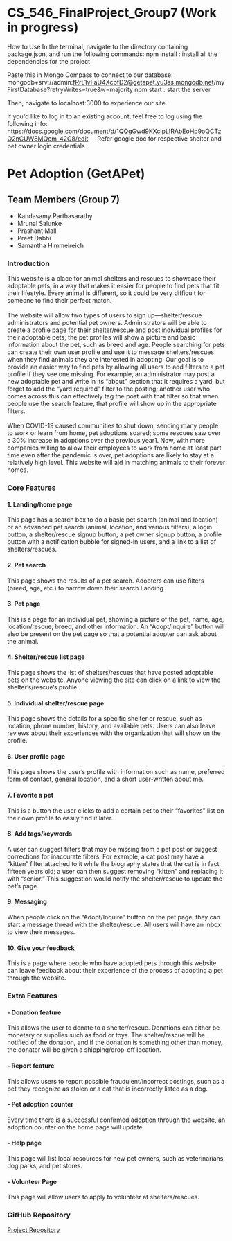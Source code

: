 # CS_546_FinalProject_Group7 (Work in progress)


How to Use
In the terminal, navigate to the directory containing package.json, and run the following commands:
npm install : install all the dependencies for the project

Paste this in Mongo Compass to connect to our database:
mongodb+srv://admin:fRrL1vFaU4XcbfD2@getapet.yu3ss.mongodb.net/myFirstDatabase?retryWrites=true&w=majority
npm start : start the server

Then, navigate to localhost:3000 to experience our site.

If you'd like to log in to an existing account, feel free to log using the following info:
https://docs.google.com/document/d/1QQgGwd9KXclpLIRAbEoHp9oQCTzO2nCUW8MQcm-42G8/edit  -- Refer google doc for respective shelter and pet owner login credentials


# Pet Adoption (GetAPet)

## Team Members (Group 7)

- Kandasamy Parthasarathy
- Mrunal Salunke
- Prashant Mall
- Preet Dabhi
- Samantha Himmelreich

### Introduction

This website is a place for animal shelters and rescues to showcase their adoptable pets, in a way that makes it easier for people to find pets that fit their lifestyle. Every animal is different, so it could be very difficult for someone to find their perfect match.<br><br>
The website will allow two types of users to sign up—shelter/rescue administrators and potential pet owners. Administrators will be able to create a profile page for their shelter/rescue and post individual profiles for their adoptable pets; the pet profiles will show a picture and basic information about the pet, such as breed and age. People searching for pets can create their own user profile and use it to message shelters/rescues when they find animals they are interested in adopting. Our goal is to provide an easier way to find pets by allowing all users to add filters to a pet profile if they see one missing. For example, an administrator may post a new adoptable pet and write in its “about” section that it requires a yard, but forget to add the “yard required” filter to the posting; another user who comes across this can effectively tag the post with that filter so that when people use the search feature, that profile will show up in the appropriate filters.<br><br>
When COVID-19 caused communities to shut down, sending many people to work or learn from home, pet adoptions soared; some rescues saw over a 30% increase in adoptions over the previous year1. Now, with more companies willing to allow their employees to work from home at least part time even after the pandemic is over, pet adoptions are likely to stay at a relatively high level. This website will aid in matching animals to their forever homes.

### Core Features

#### 1. Landing/home page<br>

This page has a search box to do a basic pet search (animal and location) or an advanced pet search (animal, location, and various filters), a login button, a shelter/rescue signup button, a pet owner signup button, a profile button with a notification bubble for signed-in users, and a link to a list of shelters/rescues.<br>

#### 2. Pet search<br>

This page shows the results of a pet search. Adopters can use filters (breed, age, etc.) to narrow down their search.Landing<br>

#### 3. Pet page<br>

This is a page for an individual pet, showing a picture of the pet, name, age, location/rescue, breed, and other information. An “Adopt/Inquire” button will also be present on the pet page so that a potential adopter can ask about the animal.<br>

#### 4. Shelter/rescue list page<br>

This page shows the list of shelters/rescues that have posted adoptable pets on the website. Anyone viewing the site can click on a link to view the shelter’s/rescue’s profile.<br>

#### 5. Individual shelter/rescue page<br>

This page shows the details for a specific shelter or rescue, such as location, phone number, history, and available pets. Users can also leave reviews about their experiences with the organization that will show on the profile.<br>

#### 6. User profile page<br>

This page shows the user’s profile with information such as name, preferred form of contact, general location, and a short user-written about me.<br>

#### 7. Favorite a pet<br>

This is a button the user clicks to add a certain pet to their “favorites” list on their own profile to easily find it later.<br>

#### 8. Add tags/keywords<br>

A user can suggest filters that may be missing from a pet post or suggest corrections for inaccurate filters. For example, a cat post may have a “kitten” filter attached to it while the biography states that the cat is in fact fifteen years old; a user can then suggest removing “kitten” and replacing it with “senior.” This suggestion would notify the shelter/rescue to update the pet’s page.<br>

#### 9. Messaging<br>

When people click on the “Adopt/Inquire” button on the pet page, they can start a message thread with the shelter/rescue. All users will have an inbox to view their messages.<br>

#### 10. Give your feedback<br>

This is a page where people who have adopted pets through this website can leave feedback about their experience of the process of adopting a pet through the website.<br>

### Extra Features

#### - Donation feature<br>

This allows the user to donate to a shelter/rescue. Donations can either be monetary or supplies such as food or toys. The shelter/rescue will be notified of the donation, and if the donation is something other than money, the donator will be given a shipping/drop-off location.<br>

#### - Report feature<br>

This allows users to report possible fraudulent/incorrect postings, such as a pet they recognize as stolen or a cat that is incorrectly listed as a dog.<br>

#### - Pet adoption counter<br>

Every time there is a successful confirmed adoption through the website, an adoption counter on the home page will update.<br>

#### - Help page<br>

This page will list local resources for new pet owners, such as veterinarians, dog parks, and pet stores.<br>

#### - Volunteer Page<br>

This page will allow users to apply to volunteer at shelters/rescues.<br>

### GitHub Repository

[Project Repository](https://github.com/KandasamyP/CS_546_FinalProject_Group7)



